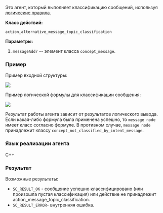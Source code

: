 Это агент, который выполняет классификацию сообщений, используя [логические правила](../subsystems/scl-machine.md).

**Класс действий:**

`action_alternative_message_topic_classification`

**Параметры:**

1. `messageAddr` -- элемент класса `concept_message`.

### Пример

Пример входной структуры:

<img src="../images/alternativeMessageTopicClassificationAgentInput.png"></img>

Пример логической формулы для классификации сообщения:

<img src="../images/lr_greeting_message.png"></img>

Результат работы агента зависит от результатов логического вывода. Если какая-либо формула была применена успешно, то `message node` имеет класс согласно формуле.
В противном случае, `message node` принадлежит классу `concept_not_classified_by_intent_message`.

### Язык реализации агента
C++

### Результат

Возможные результаты:

* `SC_RESULT_OK` - сообщение успешно классифицировано (или произошла пустая классификация) или действие не принадлежит action_message_topic_classification.
* `SC_RESULT_ERROR`- внутренняя ошибка.
